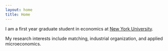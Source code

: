 ```yaml
---
layout: home
title: Home
---
```


I am a first year graduate student in economics at
<a href="https://as.nyu.edu/content/nyu-as/as/departments/econ.html" target="_blank" rel="noopener noreferrer">New York University</a>.

My research interests include matching, industrial organization, and applied microeconomics.